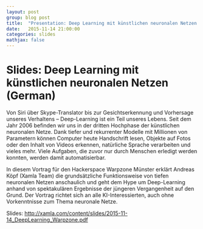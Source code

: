 ```yaml
---
layout: post
group: blog post
title:  "Presentation: Deep Learning mit künstlichen neuronalen Netzen (German)"
date:   2015-11-14 21:00:00
categories: slides
mathjax: false
---
```


# Slides: Deep Learning mit künstlichen neuronalen Netzen (German)

Von Siri über Skype-Translator bis zur Gesichtserkennung und Vorhersage unseres Verhaltens – Deep-Learning ist ein Teil unseres Lebens. Seit dem Jahr 2006 befinden wir uns in der dritten Hochphase der künstlichen neuronalen Netze. Dank tiefer und rekurrenter Modelle mit Millionen von Parametern können Computer heute Handschrift lesen, Objekte auf Fotos oder den Inhalt von Videos erkennen, natürliche Sprache verarbeiten und vieles mehr. Viele Aufgaben, die zuvor nur durch Menschen erledigt werden konnten, werden damit automatisierbar.

In diesem Vortrag für den Hackerspace Warpzone Münster erklärt Andreas Köpf (Xamla Team) die grundsätzliche Funktionsweise von tiefen neuronalen Netzen anschaulich und geht dem Hype um Deep-Learning anhand von spektakulären Ergebnisse der jüngeren Vergangenheit auf den Grund. Der Vortrag richtet sich an alle KI-Interessierten, auch ohne Vorkenntnisse zum Thema neuronale Netze. 

Slides: http://xamla.com/content/slides/2015-11-14_DeepLearning_Warpzone.pdf
